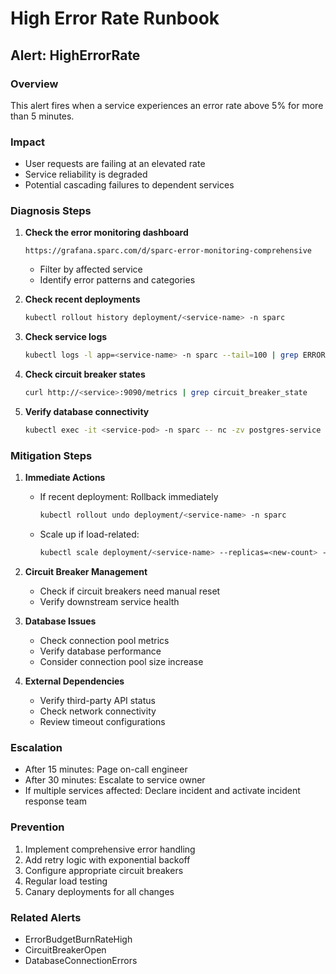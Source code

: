 # High Error Rate Runbook

## Alert: HighErrorRate

### Overview
This alert fires when a service experiences an error rate above 5% for more than 5 minutes.

### Impact
- User requests are failing at an elevated rate
- Service reliability is degraded
- Potential cascading failures to dependent services

### Diagnosis Steps

1. **Check the error monitoring dashboard**
   ```
   https://grafana.sparc.com/d/sparc-error-monitoring-comprehensive
   ```
   - Filter by affected service
   - Identify error patterns and categories

2. **Check recent deployments**
   ```bash
   kubectl rollout history deployment/<service-name> -n sparc
   ```

3. **Check service logs**
   ```bash
   kubectl logs -l app=<service-name> -n sparc --tail=100 | grep ERROR
   ```

4. **Check circuit breaker states**
   ```bash
   curl http://<service>:9090/metrics | grep circuit_breaker_state
   ```

5. **Verify database connectivity**
   ```bash
   kubectl exec -it <service-pod> -n sparc -- nc -zv postgres-service 5432
   ```

### Mitigation Steps

1. **Immediate Actions**
   - If recent deployment: Rollback immediately
     ```bash
     kubectl rollout undo deployment/<service-name> -n sparc
     ```
   - Scale up if load-related:
     ```bash
     kubectl scale deployment/<service-name> --replicas=<new-count> -n sparc
     ```

2. **Circuit Breaker Management**
   - Check if circuit breakers need manual reset
   - Verify downstream service health

3. **Database Issues**
   - Check connection pool metrics
   - Verify database performance
   - Consider connection pool size increase

4. **External Dependencies**
   - Verify third-party API status
   - Check network connectivity
   - Review timeout configurations

### Escalation

- After 15 minutes: Page on-call engineer
- After 30 minutes: Escalate to service owner
- If multiple services affected: Declare incident and activate incident response team

### Prevention

1. Implement comprehensive error handling
2. Add retry logic with exponential backoff
3. Configure appropriate circuit breakers
4. Regular load testing
5. Canary deployments for all changes

### Related Alerts
- ErrorBudgetBurnRateHigh
- CircuitBreakerOpen
- DatabaseConnectionErrors